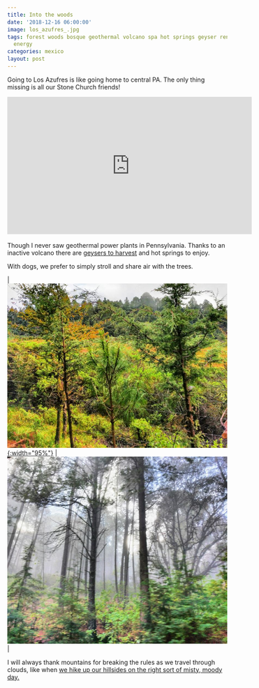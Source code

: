 ```yaml
---
title: Into the woods
date: '2018-12-16 06:00:00'
image: los_azufres_.jpg
tags: forest woods bosque geothermal volcano spa hot springs geyser renewable electricity
  energy
categories: mexico
layout: post
---
```


Going to Los Azufres is like going home to central PA. The only thing missing is all our Stone Church friends!

<iframe width="560" height="315" src="https://www.youtube-nocookie.com/embed/bYVcbA7Ql3o" frameborder="0" allow="accelerometer; autoplay; encrypted-media; gyroscope; picture-in-picture" allowfullscreen></iframe>

Though I never saw geothermal power plants in Pennsylvania. Thanks to an inactive volcano there are [geysers to harvest](http://www.annalisagross.com/home/geothermal) and hot springs to enjoy.

With dogs, we prefer to simply stroll and share air with the trees.

| [![](/images/los_azufres3_.jpg){:width="95%"}](/images/los_azufres3.jpg) | [![](/images/los_azufres2_.jpg)](/images/los_azufres2.jpg) |

I will always thank mountains for breaking the rules as we travel through clouds, like when [we hike up our hillsides on the right sort of misty, moody day.](https://reverdecer.annalisagross.com/2018/10/12/what-planet-is-this/)